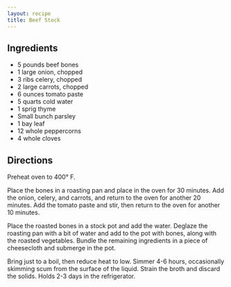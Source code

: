```yaml
---
layout: recipe
title: Beef Stock
---
```


## Ingredients

* 5 pounds beef bones
* 1 large onion, chopped
* 3 ribs celery, chopped
* 2 large carrots, chopped
* 6 ounces tomato paste
* 5 quarts cold water
* 1 sprig thyme
* Small bunch parsley
* 1 bay leaf
* 12 whole peppercorns
* 4 whole cloves

## Directions

Preheat oven to 400° F.

Place the bones in a roasting pan and place in the oven for 30 minutes.
Add the onion, celery, and carrots, and return to the oven for another
20 minutes. Add the tomato paste and stir, then return to the oven for
another 10 minutes.

Place the roasted bones in a stock pot and add the water. Deglaze the
roasting pan with a bit of water and add to the pot with bones, along
with the roasted vegetables. Bundle the remaining ingredients in a piece
of cheesecloth and submerge in the pot.

Bring just to a boil, then reduce heat to low. Simmer 4-6 hours,
occasionally skimming scum from the surface of the liquid. Strain the
broth and discard the solids. Holds 2-3 days in the refrigerator.
